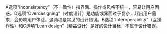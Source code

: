A选项“Inconsistency”（不一致性）指界面、操作或风格不统一，容易让用户困惑。D选项“Overdesigning”（过度设计）是功能或界面过于复杂，超出用户需求，会影响用户体验。这两项是常见的设计错误。B选项“Interoperability”（互操作性）和C选项“Lean design”（精益设计）是好的设计目标，不属于设计错误。